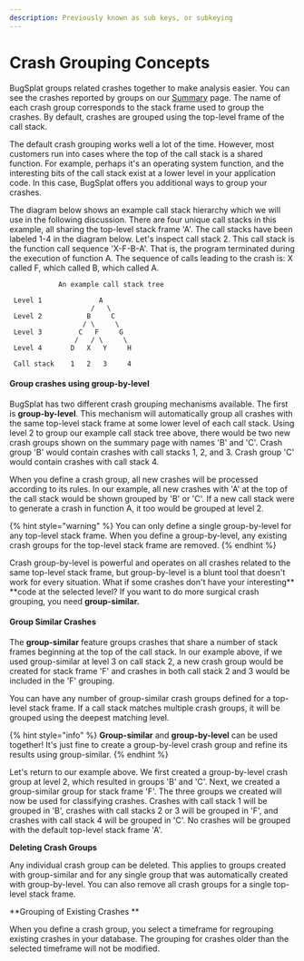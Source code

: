 ```yaml
---
description: Previously known as sub keys, or subkeying
---
```


# Crash Grouping Concepts

BugSplat groups related crashes together to make analysis easier. You can see the crashes reported by groups on our [Summary](https://app.bugsplat.com/v2/summary) page. The name of each crash group corresponds to the stack frame used to group the crashes. By default, crashes are grouped using the top-level frame of the call stack. &#x20;

The default crash grouping works well a lot of the time. However, most customers run into cases where the top of the call stack is a shared function. For example, perhaps it's an operating system function, and the interesting bits of the call stack exist at a lower level in your application code. In this case, BugSplat offers you additional ways to group your crashes.

The diagram below shows an example call stack hierarchy which we will use in the following discussion. There are four unique call stacks in this example, all sharing the top-level stack frame 'A'. The call stacks have been labeled 1-4 in the diagram below. Let's inspect call stack 2. This call stack is the function call sequence 'X-F-B-A'. That is, the program terminated during the execution of function A. The sequence of calls leading to the crash is: X called F, which called B, which called A.

```
            An example call stack tree
           
 Level 1              A
                    /   \
 Level 2           B     C
                  / \     \
 Level 3         C   F     G
                /   / \     \
 Level 4       D   X   Y     H
 
 Call stack    1   2   3     4
```

#### Group crashes using group-by-level&#x20;

BugSplat has two different crash grouping mechanisms available. The first is **group-by-level**. This mechanism will automatically group all crashes with the same top-level stack frame at some lower level of each call stack. Using level 2 to group our example call stack tree above, there would be two new crash groups shown on the summary page with names 'B' and 'C'. Crash group 'B' would contain crashes with call stacks 1, 2, and 3. Crash group 'C' would contain crashes with call stack 4. &#x20;

When you define a crash group, all new crashes will be processed according to its rules. In our example, all new crashes with 'A' at the top of the call stack would be shown grouped by 'B' or 'C'.  If a new call stack were to generate a crash in function A, it too would be grouped at level 2.

{% hint style="warning" %}
You can only define a single group-by-level for any top-level stack frame. When you define a group-by-level, any existing crash groups for the top-level stack frame are removed.
{% endhint %}

Crash group-by-level is powerful and operates on all crashes related to the same top-level stack frame, but group-by-level is a blunt tool that doesn't work for every situation. What if some crashes don't have your interesting** **code at the selected level? If you want to do more surgical crash grouping, you need **group-similar.**

#### Group Similar Crashes&#x20;

The **group-similar** feature groups crashes that share a number of stack frames beginning at the top of the call stack. In our example above, if we used group-similar at level 3 on call stack 2, a new crash group would be created for stack frame 'F' and crashes in both call stack 2 and 3 would be included in the 'F' grouping.

You can have any number of group-similar crash groups defined for a top-level stack frame. If a call stack matches multiple crash groups, it will be grouped using the deepest matching level.

{% hint style="info" %}
**Group-similar** and **group-by-level** can be used together! It's just fine to create a group-by-level crash group and refine its results using group-similar. &#x20;
{% endhint %}

Let's return to our example above. We first created a group-by-level crash group at level 2, which resulted in groups 'B' and 'C'. Next, we created a group-similar group for stack frame 'F'. The three groups we created will now be used for classifying crashes. Crashes with call stack 1 will be grouped in 'B', crashes with call stacks 2 or 3 will be grouped in 'F', and crashes with call stack 4 will be grouped in 'C'. No crashes will be grouped with the default top-level stack frame 'A'.

**Deleting Crash Groups**

Any individual crash group can be deleted. This applies to groups created with group-similar and for any single group that was automatically created with group-by-level.  You can also remove all crash groups for a single top-level stack frame.

**Grouping of Existing Crashes **

When you define a crash group, you select a timeframe for regrouping existing crashes in your database. The grouping for crashes older than the selected timeframe will not be modified. &#x20;

